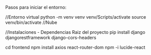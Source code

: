 Pasos para iniciar el entorno:

//Entorno virtual
python -m venv venv
venv/Scripts/activate
source venv/bin/activate //Nube

//Instalaciones - Dependencias
Raiz del proyecto
pip install django djangorestframework django-cors-headers

cd frontend
npm install axios react-router-dom
npm -i lucide-react